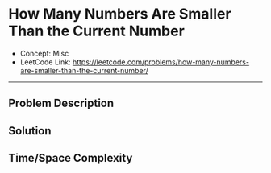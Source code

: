 # How Many Numbers Are Smaller Than the Current Number

- Concept: Misc
- LeetCode Link: https://leetcode.com/problems/how-many-numbers-are-smaller-than-the-current-number/

---

## Problem Description

## Solution

## Time/Space Complexity

